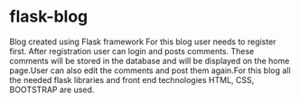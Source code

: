 # flask-blog
Blog created using Flask framework
For this blog user needs to register first. After registration user can login and posts comments. These comments will be stored in the database and will be displayed on the home page.User can also edit the comments and post them again.For this blog all the needed flask libraries and front end technologies HTML, CSS, BOOTSTRAP are used.

